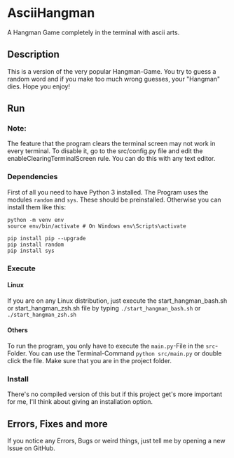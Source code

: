 # AsciiHangman
A Hangman Game completely in the terminal with ascii arts.

## Description
This is a version of the very popular Hangman-Game. You try to guess a random word and if you make too much wrong guesses, your "Hangman" dies.
Hope you enjoy!

## Run

### Note:
The feature that the program clears the terminal screen may not work in every terminal. To disable it, go to the src/config.py file and edit the enableClearingTerminalScreen rule. You can do this with any text editor.

### Dependencies
First of all you need to have Python 3 installed.
The Program uses the modules `random` and `sys`. These should be preinstalled. Otherwise you can install them like this:
```commandline
python -m venv env
source env/bin/activate # On Windows env\Scripts\activate
```

```commandline
pip install pip --upgrade
pip install random
pip install sys
```
### Execute

#### Linux
If you are on any Linux distribution, just execute the start_hangman_bash.sh or start_hangman_zsh.sh file by typing `./start_hangman_bash.sh` or `./start_hangman_zsh.sh`

#### Others
To run the program, you only have to execute the `main.py`-File in the `src`-Folder. You can use the Terminal-Command `python src/main.py` or double click the file.
Make sure that you are in the project folder.

### Install
There's no compiled version of this but if this project get's more important for me, I'll think about giving an installation option.

## Errors, Fixes and more
If you notice any Errors, Bugs or weird things, just tell me by opening a new Issue on GitHub.
